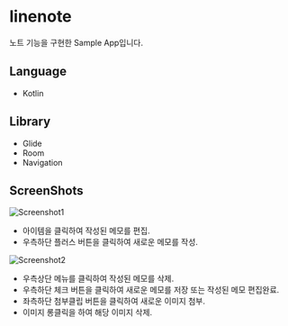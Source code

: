 # linenote

노트 기능을 구현한 Sample App입니다.



## Language 
- Kotlin   

## Library
- Glide
- Room
- Navigation   

## ScreenShots

![Screenshot1](https://user-images.githubusercontent.com/44568146/75122954-8a3de380-56e6-11ea-8f62-e3e10a4b1041.png)

* 아이템을 클릭하여 작성된 메모를 편집.   
* 우측하단 플러스 버튼을 클릭하여 새로운 메모를 작성.                 
         
         
![Screenshot2](https://user-images.githubusercontent.com/44568146/75122970-aa6da280-56e6-11ea-9c1a-ec2c8054208e.png)

* 우측상단 메뉴를 클릭하여 작성된 메모를 삭제.   
* 우측하단 체크 버튼을 클릭하여 새로운 메모를 저장 또는 작성된 메모 편집완료.   
* 좌측하단 첨부클립 버튼을 클릭하여 새로운 이미지 첨부.   
* 이미지 롱클릭을 하여 해당 이미지 삭제.   





